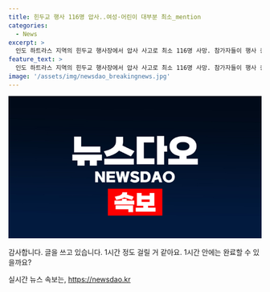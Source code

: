 ```yaml
---
title: 힌두교 행사 116명 압사..여성·어린이 대부분 최소_mention
categories:
  - News
excerpt: >
  인도 하트라스 지역의 힌두교 행사장에서 압사 사고로 최소 116명 사망. 참가자들이 행사 종료 후 떠나는 도중 발생. 대다수가 여성과 어린이. 80여명 부상, 사망자 수 증가 우려. 경찰, 행사장 수용능력 초과와 안전조치 미비 등 조사 중. 종교행사 압사 사고는 인도에서 빈발. 2013년 마디아프라데시주에서 115명, 2011년 케랄라주에서 100여명 사망. #인도 #압사 #종교 #사건사고
feature_text: >
  인도 하트라스 지역의 힌두교 행사장에서 압사 사고로 최소 116명 사망. 참가자들이 행사 종료 후 떠나는 도중 발생. 대다수가 여성과 어린이. 80여명 부상, 사망자 수 증가 우려. 경찰, 행사장 수용능력 초과와 안전조치 미비 등 조사 중. 종교행사 압사 사고는 인도에서 빈발. 2013년 마디아프라데시주에서 115명, 2011년 케랄라주에서 100여명 사망. #인도 #압사 #종교 #사건사고
image: '/assets/img/newsdao_breakingnews.jpg'
---
```


<p><img src="/assets/img/newsdao_breakingnews.jpg" alt="ontimetimes 속보" /></p>

<p>감사합니다. 글을 쓰고 있습니다. 1시간 정도 걸릴 거 같아요. 1시간 안에는 완료할 수 있을까요?</p>
실시간 뉴스 속보는, <a href="https://newsdao.kr" rel="dofollow">https://newsdao.kr</a>


